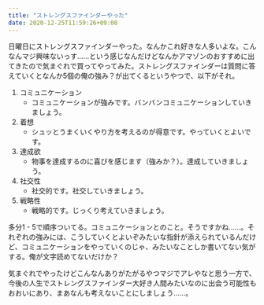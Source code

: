 ```yaml
---
title: "ストレングスファインダーやった"
date: 2020-12-25T11:59:26+09:00
---
```


日曜日にストレングスファインダーやった。なんかこれ好きな人多いよな。こんなんマジ興味ないっす……という感じなんだけどなんかアマゾンのおすすめに出てきたので気まぐれで買ってやってみた。ストレングスファインダーは質問に答えていくとなんか5個の俺の強み？が出てくるというやつで、以下がそれ。
1. コミュニケーション
	* コミュニケーションが強みです。バンバンコミュニケーションしていきましょう。
2. 着想
	* シュッとうまくいくやり方を考えるのが得意です。やっていくとよいです。
3. 達成欲
	* 物事を達成するのに喜びを感じます（強みか？）。達成していきましょう。
4. 社交性
	* 社交的です。社交していきましょう。
5. 戦略性
	* 戦略的です。じっくり考えていきましょう。
	
多分1 - 5で順序ついてる。コミュニケーションとのこと。そうですかね……。それぞれの強みには、こうしていくとよいぞみたいな指針が添えられているんだけど、コミュニケーションをやっていくのじゃ、みたいなことしか書いてない気がする。俺が文字読めてないだけか？

気まぐれでやったけどこんなんありがたがるやつマジでアレやなと思う一方で、今後の人生でストレングスファインダー大好き人間みたいなのに出会う可能性もおおいにあり、まあなんも考えないことにしましょう……。
